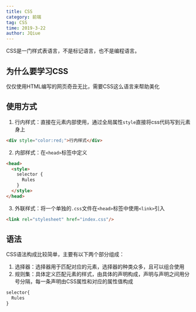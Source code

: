 ```yaml
---
title: CSS
category: 前端
tag: CSS
time: 2019-3-22
author: JQiue
---
```


CSS是一门样式表语言，不是标记语言，也不是编程语言。

## 为什么要学习CSS

仅仅使用HTML编写的网页奇丑无比，需要CSS这么语言来帮助美化

## 使用方式

1. 行内样式：直接在元素内部使用，通过全局属性`style`直接将css代码写到元素身上

```html
<div style="color:red;">行内样式</div>
```

2. 内部样式：在`<head>`标签中定义

```html
<head>
  <style>
    selector {
      Rules
    }
  </style>
</head>
```

3. 外联样式：将一个单独的`.css`文件在`<head>`标签中使用`<link>`引入

```html
<link rel="stylesheet" href="index.css"/>
```

## 语法

CSS语法构成比较简单，主要有以下两个部分组成：

1. 选择器：选择器用于匹配对应的元素，选择器的种类众多，且可以组合使用
2. 规则集：具体定义匹配元素的样式，由具体的声明构成，声明与声明之间用分号分隔，每一条声明由CSS属性和对应的属性值构成

``` css
selector{
  Rules
}
```
